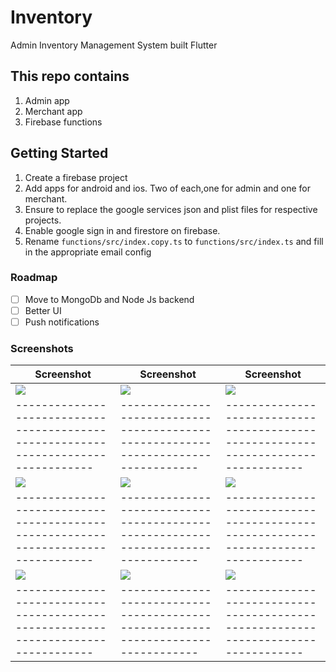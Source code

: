 # Inventory

Admin Inventory Management System built Flutter

## This repo contains

1. Admin app
2. Merchant app
3. Firebase functions

## Getting Started

1. Create a firebase project
2. Add apps for android and ios. Two of each,one for admin and one for merchant.
3. Ensure to replace the google services json and plist files for respective projects.
4. Enable google sign in and firestore on firebase.
5. Rename `functions/src/index.copy.ts` to `functions/src/index.ts` and fill in the appropriate email config

### Roadmap
- [ ] Move to MongoDb and Node Js backend
- [ ] Better UI
- [ ] Push notifications
  
### Screenshots

| Screenshot                                                                         | Screenshot                                                                         | Screenshot                                                                         |
| ---------------------------------------------------------------------------------- | ---------------------------------------------------------------------------------- | ---------------------------------------------------------------------------------- |
| <img src="https://github.com/newtonmunene99/inventory/blob/master/flutter_01.png"> | <img src="https://github.com/newtonmunene99/inventory/blob/master/flutter_02.png"> | <img src="https://github.com/newtonmunene99/inventory/blob/master/flutter_03.png"> |
| ---------------------------------------------------------------------------------- | ---------------------------------------------------------------------------------- | ---------------------------------------------------------------------------------- |
| <img src="https://github.com/newtonmunene99/inventory/blob/master/flutter_04.png"> | <img src="https://github.com/newtonmunene99/inventory/blob/master/flutter_05.png"> | <img src="https://github.com/newtonmunene99/inventory/blob/master/flutter_06.png"> |
| ---------------------------------------------------------------------------------- | ---------------------------------------------------------------------------------- | ---------------------------------------------------------------------------------- |
| <img src="https://github.com/newtonmunene99/inventory/blob/master/flutter_07.png"> | <img src="https://github.com/newtonmunene99/inventory/blob/master/flutter_08.png"> | <img src="https://github.com/newtonmunene99/inventory/blob/master/flutter_01.png"> |
| ---------------------------------------------------------------------------------- | ---------------------------------------------------------------------------------- | ---------------------------------------------------------------------------------- |
